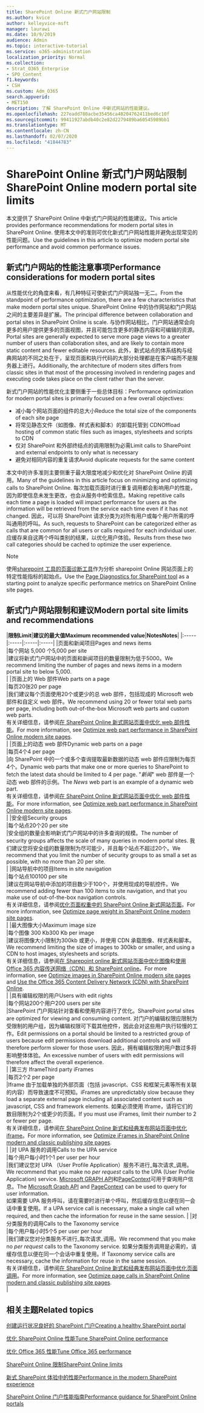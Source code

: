 ```yaml
---
title: SharePoint Online 新式门户网站限制
ms.author: kvice
author: kelleyvice-msft
manager: laurawi
ms.date: 10/9/2019
audience: Admin
ms.topic: interactive-tutorial
ms.service: o365-administration
localization_priority: Normal
ms.collection:
- Strat_O365_Enterprise
- SPO_Content
f1.keywords:
- CSH
ms.custom: Adm_O365
search.appverid:
- MET150
description: 了解 SharePoint Online 中新式网站的性能建议。
ms.openlocfilehash: 227eadd780acbe35456ca48204762411bed6c10f
ms.sourcegitcommit: 99411927abdb40c2e82d2279489ba60545989bb1
ms.translationtype: MT
ms.contentlocale: zh-CN
ms.lasthandoff: 02/07/2020
ms.locfileid: "41844783"
---
```

# <a name="sharepoint-online-modern-portal-site-limits"></a><span data-ttu-id="089e8-103">SharePoint Online 新式门户网站限制</span><span class="sxs-lookup"><span data-stu-id="089e8-103">SharePoint Online modern portal site limits</span></span>

<span data-ttu-id="089e8-104">本文提供了 SharePoint Online 中新式门户网站的性能建议。</span><span class="sxs-lookup"><span data-stu-id="089e8-104">This article provides performance recommendations for modern portal sites in SharePoint Online.</span></span> <span data-ttu-id="089e8-105">使用本文中的准则可优化新式门户网站性能并避免出现常见的性能问题。</span><span class="sxs-lookup"><span data-stu-id="089e8-105">Use the guidelines in this article to optimize modern portal site performance and avoid common performance issues.</span></span>

## <a name="performance-considerations-for-modern-portal-sites"></a><span data-ttu-id="089e8-106">新式门户网站的性能注意事项</span><span class="sxs-lookup"><span data-stu-id="089e8-106">Performance considerations for modern portal sites</span></span>

<span data-ttu-id="089e8-107">从性能优化的角度来看，有几种特征可使新式门户网站独一无二。</span><span class="sxs-lookup"><span data-stu-id="089e8-107">From the standpoint of performance optimization, there are a few characteristics that make modern portal sites unique.</span></span> <span data-ttu-id="089e8-108">SharePoint Online 中的协作网站和门户网站之间的主要差异是扩展。</span><span class="sxs-lookup"><span data-stu-id="089e8-108">The principal difference between collaboration and portal sites in SharePoint Online is scale.</span></span> <span data-ttu-id="089e8-109">与协作网站相比，门户网站通常会向更多的用户提供更多的页面视图，并且可能包含更多的静态内容和可编辑的资源。</span><span class="sxs-lookup"><span data-stu-id="089e8-109">Portal sites are generally expected to serve more page views to a greater number of users than collaboration sites, and are likely to contain more static content and fewer editable resources.</span></span> <span data-ttu-id="089e8-110">此外，新式站点的体系结构与经典网站的不同之处在于，呈现页面和执行代码的大部分处理都是在客户端而不是服务器上进行。</span><span class="sxs-lookup"><span data-stu-id="089e8-110">Additionally, the architecture of modern sites differs from classic sites in that most of the processing involved in rendering pages and executing code takes place on the client rather than the server.</span></span>

<span data-ttu-id="089e8-111">新式门户网站的性能优化主要侧重于一些总体目标：</span><span class="sxs-lookup"><span data-stu-id="089e8-111">Performance optimization for modern portal sites is primarily focused on a few overall objectives:</span></span>

- <span data-ttu-id="089e8-112">减小每个网站页面的组件的总大小</span><span class="sxs-lookup"><span data-stu-id="089e8-112">Reduce the total size of the components of each site page</span></span>
- <span data-ttu-id="089e8-113">将常见静态文件（如图像、样式表和脚本）的卸载托管到 CDN</span><span class="sxs-lookup"><span data-stu-id="089e8-113">Offload hosting of common static files such as images, stylesheets and scripts to CDN</span></span>
- <span data-ttu-id="089e8-114">仅对 SharePoint 和外部终结点的调用限制为必需</span><span class="sxs-lookup"><span data-stu-id="089e8-114">Limit calls to SharePoint and external endpoints to only what is necessary</span></span>
- <span data-ttu-id="089e8-115">避免对相同内容的重复请求</span><span class="sxs-lookup"><span data-stu-id="089e8-115">Avoid duplicate requests for the same content</span></span>

<span data-ttu-id="089e8-116">本文中的许多准则主要侧重于最大限度地减少和优化对 SharePoint Online 的调用。</span><span class="sxs-lookup"><span data-stu-id="089e8-116">Many of the guidelines in this article focus on minimizing and optimizing calls to SharePoint Online.</span></span> <span data-ttu-id="089e8-117">每次加载页面时进行重复调用都会影响用户的性能，因为即使信息未发生更改，也会从服务中检索信息。</span><span class="sxs-lookup"><span data-stu-id="089e8-117">Making repetitive calls each time a page is loaded will impact performance for users as the information will be retrieved from the service each time even if it has not changed.</span></span> <span data-ttu-id="089e8-118">因此，可以将 SharePoint 请求分类为对所有用户或每个用户所需的呼叫通用的呼叫。</span><span class="sxs-lookup"><span data-stu-id="089e8-118">As such, requests to SharePoint can be categorized either as calls that are common for all users or calls required for each individual user.</span></span> <span data-ttu-id="089e8-119">应缓存来自这两个呼叫类别的结果，以优化用户体验。</span><span class="sxs-lookup"><span data-stu-id="089e8-119">Results from these two call categories should be cached to optimize the user experience.</span></span>

>[!NOTE]
><span data-ttu-id="089e8-120">使用[sharepoint 工具的页面诊断工具](https://aka.ms/perftool)作为分析 sharepoint Online 网站页面上的特定性能指标的起始点。</span><span class="sxs-lookup"><span data-stu-id="089e8-120">Use the [Page Diagnostics for SharePoint tool](https://aka.ms/perftool) as a starting point to analyze specific performance metrics on SharePoint Online site pages.</span></span>

## <a name="modern-portal-site-limits-and-recommendations"></a><span data-ttu-id="089e8-121">新式门户网站限制和建议</span><span class="sxs-lookup"><span data-stu-id="089e8-121">Modern portal site limits and recommendations</span></span>

|<span data-ttu-id="089e8-122">**限制**</span><span class="sxs-lookup"><span data-stu-id="089e8-122">**Limit**</span></span>|<span data-ttu-id="089e8-123">**建议的最大值**</span><span class="sxs-lookup"><span data-stu-id="089e8-123">**Maximum recommended value**</span></span>|<span data-ttu-id="089e8-124">**Notes**</span><span class="sxs-lookup"><span data-stu-id="089e8-124">**Notes**</span></span>|
|:-----|:-----|:-----|:-----|
|<span data-ttu-id="089e8-125">页面和新闻项目</span><span class="sxs-lookup"><span data-stu-id="089e8-125">Pages and news items</span></span>  <br/> |<span data-ttu-id="089e8-126">每个网站 5,000 个</span><span class="sxs-lookup"><span data-stu-id="089e8-126">5,000 per site</span></span>  <br/> |<span data-ttu-id="089e8-127">建议将新式门户网站中的页面和新闻项目的数量限制为低于5000。</span><span class="sxs-lookup"><span data-stu-id="089e8-127">We recommend limiting the number of pages and news items in a modern portal site to below 5,000.</span></span>  <br/> |
|<span data-ttu-id="089e8-128">页面上的 Web 部件</span><span class="sxs-lookup"><span data-stu-id="089e8-128">Web parts on a page</span></span>  <br/> |<span data-ttu-id="089e8-129">每页20张</span><span class="sxs-lookup"><span data-stu-id="089e8-129">20 per page</span></span>  <br/> |<span data-ttu-id="089e8-130">我们建议每个页面使用20个或更少的总 web 部件，包括现成的 Microsoft web 部件和自定义 web 部件。</span><span class="sxs-lookup"><span data-stu-id="089e8-130">We recommend using 20 or fewer total web parts per page, including both out-of-the-box Microsoft web parts and custom web parts.</span></span> <br/> <span data-ttu-id="089e8-131">有关详细信息，请参阅[在 SharePoint Online 新式网站页面中优化 web 部件性能](modern-web-part-optimization.md)。</span><span class="sxs-lookup"><span data-stu-id="089e8-131">For more information, see [Optimize web part performance in SharePoint Online modern site pages](modern-web-part-optimization.md).</span></span>  <br/> |
|<span data-ttu-id="089e8-132">页面上的动态 web 部件</span><span class="sxs-lookup"><span data-stu-id="089e8-132">Dynamic web parts on a page</span></span>  <br/> |<span data-ttu-id="089e8-133">每页4个</span><span class="sxs-lookup"><span data-stu-id="089e8-133">4 per page</span></span>  <br/> |<span data-ttu-id="089e8-134">向 SharePoint 中的一个或多个查询提取最新数据的动态 web 部件应限制为每页4个。</span><span class="sxs-lookup"><span data-stu-id="089e8-134">Dynamic web parts that make one or more queries to SharePoint to fetch the latest data should be limited to 4 per page.</span></span> <span data-ttu-id="089e8-135">"_新闻_" web 部件是一个动态 web 部件的示例。</span><span class="sxs-lookup"><span data-stu-id="089e8-135">The _News_ web part is an example of a dynamic web part.</span></span> <br/> <span data-ttu-id="089e8-136">有关详细信息，请参阅[在 SharePoint Online 新式网站页面中优化 web 部件性能](modern-web-part-optimization.md)。</span><span class="sxs-lookup"><span data-stu-id="089e8-136">For more information, see [Optimize web part performance in SharePoint Online modern site pages](modern-web-part-optimization.md).</span></span>    <br/> |
|<span data-ttu-id="089e8-137">安全组</span><span class="sxs-lookup"><span data-stu-id="089e8-137">Security groups</span></span>  <br/> |<span data-ttu-id="089e8-138">每个站点20个</span><span class="sxs-lookup"><span data-stu-id="089e8-138">20 per site</span></span>  <br/> |<span data-ttu-id="089e8-139">安全组的数量会影响新式门户网站中的许多查询的规模。</span><span class="sxs-lookup"><span data-stu-id="089e8-139">The number of security groups affects the scale of many queries in modern portal sites.</span></span> <span data-ttu-id="089e8-140">我们建议您将安全组的数量限制为尽可能少，并且每个站点不超过20个。</span><span class="sxs-lookup"><span data-stu-id="089e8-140">We recommend that you limit the number of security groups to as small a set as possible, with no more than 20 per site.</span></span>  <br/> |
|<span data-ttu-id="089e8-141">网站导航中的项目</span><span class="sxs-lookup"><span data-stu-id="089e8-141">Items in site navigation</span></span>  <br/> |<span data-ttu-id="089e8-142">每个站点100</span><span class="sxs-lookup"><span data-stu-id="089e8-142">100 per site</span></span>  <br/> |<span data-ttu-id="089e8-143">建议在网站导航中添加的项目数少于100个，并使用现成的导航控件。</span><span class="sxs-lookup"><span data-stu-id="089e8-143">We recommend adding fewer than 100 items to site navigation, and that you make use of out-of-the-box navigation controls.</span></span>  <br/> <span data-ttu-id="089e8-144">有关详细信息，请参阅[优化页面权重中的 SharePoint Online 新式网站页面](modern-page-weight-optimization.md)。</span><span class="sxs-lookup"><span data-stu-id="089e8-144">For more information, see [Optimize page weight in SharePoint Online modern site pages](modern-page-weight-optimization.md).</span></span> <br/> |
|<span data-ttu-id="089e8-145">最大图像大小</span><span class="sxs-lookup"><span data-stu-id="089e8-145">Maximum image size</span></span>  <br/> |<span data-ttu-id="089e8-146">每个图像 300 Kb</span><span class="sxs-lookup"><span data-stu-id="089e8-146">300 Kb per image</span></span>  <br/> |<span data-ttu-id="089e8-147">建议将图像大小限制为300kb 或更小，并使用 CDN 承载图像、样式表和脚本。</span><span class="sxs-lookup"><span data-stu-id="089e8-147">We recommend limiting the size of images to 300kb or smaller, and using a CDN to host images, stylesheets and scripts.</span></span> <br/><span data-ttu-id="089e8-148">有关详细信息，请参阅[在 Sharepoint online 新式网站页面中优化图像](modern-image-optimization.md)和[使用 Office 365 内容传送网络（CDN）和 SharePoint online](use-office-365-cdn-with-spo.md)。</span><span class="sxs-lookup"><span data-stu-id="089e8-148">For more information, see [Optimize images in SharePoint Online modern site pages](modern-image-optimization.md) and [Use the Office 365 Content Delivery Network (CDN) with SharePoint Online](use-office-365-cdn-with-spo.md).</span></span>  <br/> |
|<span data-ttu-id="089e8-149">具有编辑权限的用户</span><span class="sxs-lookup"><span data-stu-id="089e8-149">Users with edit rights</span></span>  <br/> |<span data-ttu-id="089e8-150">每个网站200个用户</span><span class="sxs-lookup"><span data-stu-id="089e8-150">200 users per site</span></span>  <br/> |<span data-ttu-id="089e8-151">SharePoint 门户网站针对查看和使用内容进行了优化。</span><span class="sxs-lookup"><span data-stu-id="089e8-151">SharePoint portal sites are optimized for viewing and consuming content.</span></span> <span data-ttu-id="089e8-152">对门户的编辑权限应限制为受限制的用户组，因为编辑权限可下载其他控件，因此会对这些用户执行较慢的工作。</span><span class="sxs-lookup"><span data-stu-id="089e8-152">Edit permissions on a portal should be limited to a restricted group of users because edit permissions download additional controls and will therefore perform slower for those users.</span></span> <span data-ttu-id="089e8-153">因此，拥有编辑权限的用户数过多将影响整体体验。</span><span class="sxs-lookup"><span data-stu-id="089e8-153">An excessive number of users with edit permissions will therefore affect the overall experience.</span></span> <br/> |
|<span data-ttu-id="089e8-154">第三方 Iframe</span><span class="sxs-lookup"><span data-stu-id="089e8-154">Third party iFrames</span></span>  <br/> |<span data-ttu-id="089e8-155">每页2个</span><span class="sxs-lookup"><span data-stu-id="089e8-155">2 per page</span></span>  <br/> |<span data-ttu-id="089e8-156">Iframe 由于加载单独的外部页面（包括 javascript、CSS 和框架元素等所有关联的内容）而导致速度不可预知。</span><span class="sxs-lookup"><span data-stu-id="089e8-156">iFrames are unpredictably slow because they load a separate external page including all associated content such as javascript, CSS and framework elements.</span></span> <span data-ttu-id="089e8-157">如果必须使用 Iframe，请将它们的数目限制为2个或更少的页面。</span><span class="sxs-lookup"><span data-stu-id="089e8-157">If you must use iFrames, limit their number to 2 or fewer per page.</span></span><br/> <span data-ttu-id="089e8-158">有关详细信息，请参阅[在 SharePoint Online 新式和经典发布网站页面中优化 iframe](modern-iframe-optimization.md)。</span><span class="sxs-lookup"><span data-stu-id="089e8-158">For more information, see [Optimize iFrames in SharePoint Online modern and classic publishing site pages](modern-iframe-optimization.md).</span></span> <br/> |
|<span data-ttu-id="089e8-159">对 UPA 服务的调用</span><span class="sxs-lookup"><span data-stu-id="089e8-159">Calls to the UPA service</span></span>  <br/> |<span data-ttu-id="089e8-160">每个用户每小时1个</span><span class="sxs-lookup"><span data-stu-id="089e8-160">1 per user per hour</span></span>  <br/> |<span data-ttu-id="089e8-161">我们建议您对 UPA （User Profile Application）服务不进行_每次请求_调用。</span><span class="sxs-lookup"><span data-stu-id="089e8-161">We recommend that you make no _per request_ calls to the UPA (User Profile Application) service.</span></span> <span data-ttu-id="089e8-162">[Microsoft GRAPH API](https://docs.microsoft.com/graph/call-api)和[PageContext](https://docs.microsoft.com/javascript/api/sp-page-context/pagecontext?view=sp-typescript-latest)可用于查询用户信息。</span><span class="sxs-lookup"><span data-stu-id="089e8-162">The [Microsoft Graph API](https://docs.microsoft.com/graph/call-api) and [PageContext](https://docs.microsoft.com/javascript/api/sp-page-context/pagecontext?view=sp-typescript-latest) can be used to query for user information.</span></span>  <br/> <span data-ttu-id="089e8-163">如果需要 UPA 服务呼叫，请在需要时进行单个呼叫，然后缓存信息以便在同一会话中重复使用。</span><span class="sxs-lookup"><span data-stu-id="089e8-163">If a UPA service call is necessary, make a single call when required, and then cache the information for reuse in the same session.</span></span> |
|<span data-ttu-id="089e8-164">对分类服务的调用</span><span class="sxs-lookup"><span data-stu-id="089e8-164">Calls to the Taxonomy service</span></span>  <br/> |<span data-ttu-id="089e8-165">每个用户每小时5个</span><span class="sxs-lookup"><span data-stu-id="089e8-165">5 per user per hour</span></span>  <br/> |<span data-ttu-id="089e8-166">我们建议您对分类服务不进行_每次请求_调用。</span><span class="sxs-lookup"><span data-stu-id="089e8-166">We recommend that you make no _per request_ calls to the Taxonomy service.</span></span> <span data-ttu-id="089e8-167">如果分类服务调用是必需的，请缓存信息以便在同一个会话中重复使用。</span><span class="sxs-lookup"><span data-stu-id="089e8-167">If Taxonomy service calls are necessary, cache the information for reuse in the same session.</span></span> <br/> <span data-ttu-id="089e8-168">有关详细信息，请参阅[在 SharePoint Online 新式和经典发布网站页面中优化页面调用](modern-page-call-optimization.md)。</span><span class="sxs-lookup"><span data-stu-id="089e8-168">For more information, see [Optimize page calls in SharePoint Online modern and classic publishing site pages](modern-page-call-optimization.md).</span></span> <br/> |

## <a name="related-topics"></a><span data-ttu-id="089e8-169">相关主题</span><span class="sxs-lookup"><span data-stu-id="089e8-169">Related topics</span></span>

[<span data-ttu-id="089e8-170">创建运行状况良好的 SharePoint 门户</span><span class="sxs-lookup"><span data-stu-id="089e8-170">Creating a healthy SharePoint portal</span></span>](https://docs.microsoft.com/sharepoint/portal-health)

[<span data-ttu-id="089e8-171">优化 SharePoint Online 性能</span><span class="sxs-lookup"><span data-stu-id="089e8-171">Tune SharePoint Online performance</span></span>](tune-sharepoint-online-performance.md)

[<span data-ttu-id="089e8-172">优化 Office 365 性能</span><span class="sxs-lookup"><span data-stu-id="089e8-172">Tune Office 365 performance</span></span>](tune-office-365-performance.md)

[<span data-ttu-id="089e8-173">SharePoint Online 限制</span><span class="sxs-lookup"><span data-stu-id="089e8-173">SharePoint Online limits</span></span>](https://docs.microsoft.com/office365/servicedescriptions/sharepoint-online-service-description/sharepoint-online-limits)

[<span data-ttu-id="089e8-174">新式 SharePoint 体验中的性能</span><span class="sxs-lookup"><span data-stu-id="089e8-174">Performance in the modern SharePoint experience</span></span>](https://docs.microsoft.com/sharepoint/modern-experience-performance)

[<span data-ttu-id="089e8-175">SharePoint Online 门户性能指南</span><span class="sxs-lookup"><span data-stu-id="089e8-175">Performance guidance for SharePoint Online portals</span></span>](https://docs.microsoft.com/sharepoint/dev/solution-guidance/portal-performance)
